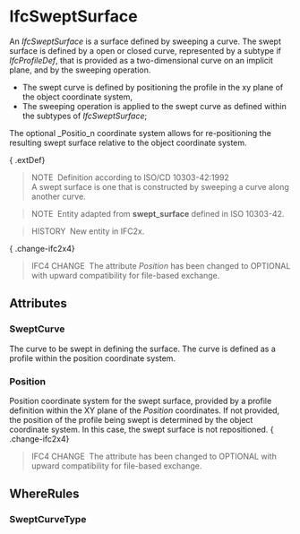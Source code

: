 # IfcSweptSurface

An _IfcSweptSurface_ is a surface defined by sweeping a curve. The swept surface is defined by a open or closed curve, represented by a subtype if _IfcProfileDef_, that is provided as a two-dimensional curve on an implicit plane, and by the sweeping operation.

* The swept curve is defined by positioning the profile in the xy plane of the object coordinate system, 
* The sweeping operation is applied to the swept curve as defined within the subtypes of _IfcSweptSurface_;

The optional _Positio_n coordinate system allows for re-positioning the resulting swept surface relative to the object coordinate system.

{ .extDef}
> NOTE&nbsp; Definition according to ISO/CD 10303-42:1992  
> A swept surface is one that is constructed by sweeping a curve along another curve.

> NOTE&nbsp; Entity adapted from **swept_surface** defined in ISO 10303-42.

> HISTORY&nbsp; New entity in IFC2x.

{ .change-ifc2x4}
> IFC4 CHANGE&nbsp; The attribute _Position_ has been changed to OPTIONAL with upward compatibility for file-based exchange.

## Attributes

### SweptCurve
The curve to be swept in defining the surface. The curve is defined as a profile within the position coordinate system.

### Position
Position coordinate system for the swept surface, provided by a profile definition within the XY plane of the _Position_ coordinates. If not provided, the position of the profile being swept is determined by the object coordinate system. In this case, the swept surface is not repositioned.
{ .change-ifc2x4}
> IFC4 CHANGE&nbsp; The attribute has been changed to OPTIONAL with upward compatibility for file-based exchange.

## WhereRules

### SweptCurveType

